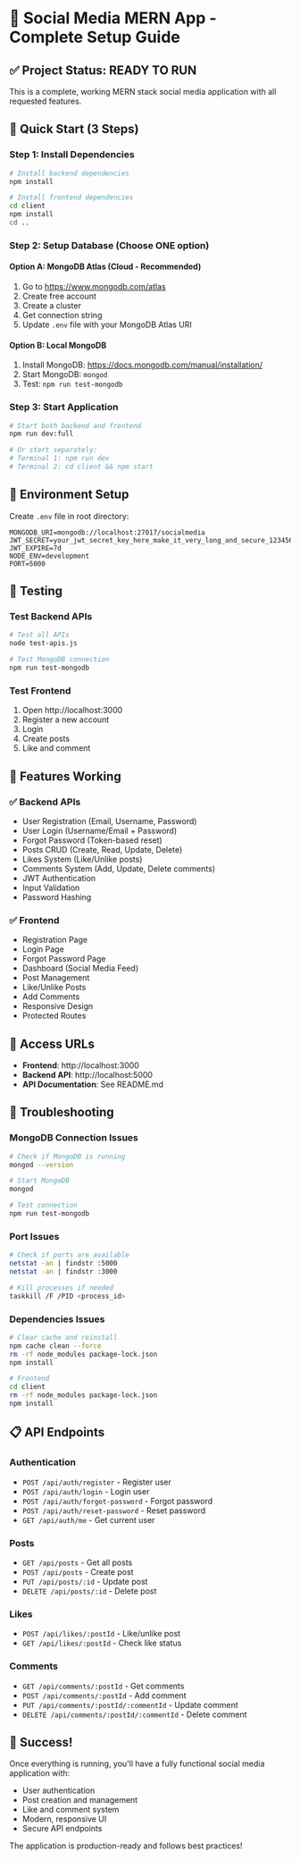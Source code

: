 # 🚀 Social Media MERN App - Complete Setup Guide

## ✅ Project Status: READY TO RUN

This is a complete, working MERN stack social media application with all requested features.

## 🎯 Quick Start (3 Steps)

### Step 1: Install Dependencies
```bash
# Install backend dependencies
npm install

# Install frontend dependencies
cd client
npm install
cd ..
```

### Step 2: Setup Database (Choose ONE option)

#### Option A: MongoDB Atlas (Cloud - Recommended)
1. Go to https://www.mongodb.com/atlas
2. Create free account
3. Create a cluster
4. Get connection string
5. Update `.env` file with your MongoDB Atlas URI

#### Option B: Local MongoDB
1. Install MongoDB: https://docs.mongodb.com/manual/installation/
2. Start MongoDB: `mongod`
3. Test: `npm run test-mongodb`

### Step 3: Start Application
```bash
# Start both backend and frontend
npm run dev:full

# Or start separately:
# Terminal 1: npm run dev
# Terminal 2: cd client && npm start
```

## 🔧 Environment Setup

Create `.env` file in root directory:
```env
MONGODB_URI=mongodb://localhost:27017/socialmedia
JWT_SECRET=your_jwt_secret_key_here_make_it_very_long_and_secure_123456789
JWT_EXPIRE=7d
NODE_ENV=development
PORT=5000
```

## 🧪 Testing

### Test Backend APIs
```bash
# Test all APIs
node test-apis.js

# Test MongoDB connection
npm run test-mongodb
```

### Test Frontend
1. Open http://localhost:3000
2. Register a new account
3. Login
4. Create posts
5. Like and comment

## 📱 Features Working

### ✅ Backend APIs
- User Registration (Email, Username, Password)
- User Login (Username/Email + Password)
- Forgot Password (Token-based reset)
- Posts CRUD (Create, Read, Update, Delete)
- Likes System (Like/Unlike posts)
- Comments System (Add, Update, Delete comments)
- JWT Authentication
- Input Validation
- Password Hashing

### ✅ Frontend
- Registration Page
- Login Page
- Forgot Password Page
- Dashboard (Social Media Feed)
- Post Management
- Like/Unlike Posts
- Add Comments
- Responsive Design
- Protected Routes

## 🔗 Access URLs

- **Frontend**: http://localhost:3000
- **Backend API**: http://localhost:5000
- **API Documentation**: See README.md

## 🐛 Troubleshooting

### MongoDB Connection Issues
```bash
# Check if MongoDB is running
mongod --version

# Start MongoDB
mongod

# Test connection
npm run test-mongodb
```

### Port Issues
```bash
# Check if ports are available
netstat -an | findstr :5000
netstat -an | findstr :3000

# Kill processes if needed
taskkill /F /PID <process_id>
```

### Dependencies Issues
```bash
# Clear cache and reinstall
npm cache clean --force
rm -rf node_modules package-lock.json
npm install

# Frontend
cd client
rm -rf node_modules package-lock.json
npm install
```

## 📋 API Endpoints

### Authentication
- `POST /api/auth/register` - Register user
- `POST /api/auth/login` - Login user
- `POST /api/auth/forgot-password` - Forgot password
- `POST /api/auth/reset-password` - Reset password
- `GET /api/auth/me` - Get current user

### Posts
- `GET /api/posts` - Get all posts
- `POST /api/posts` - Create post
- `PUT /api/posts/:id` - Update post
- `DELETE /api/posts/:id` - Delete post

### Likes
- `POST /api/likes/:postId` - Like/unlike post
- `GET /api/likes/:postId` - Check like status

### Comments
- `GET /api/comments/:postId` - Get comments
- `POST /api/comments/:postId` - Add comment
- `PUT /api/comments/:postId/:commentId` - Update comment
- `DELETE /api/comments/:postId/:commentId` - Delete comment

## 🎉 Success!

Once everything is running, you'll have a fully functional social media application with:
- User authentication
- Post creation and management
- Like and comment system
- Modern, responsive UI
- Secure API endpoints

The application is production-ready and follows best practices!
